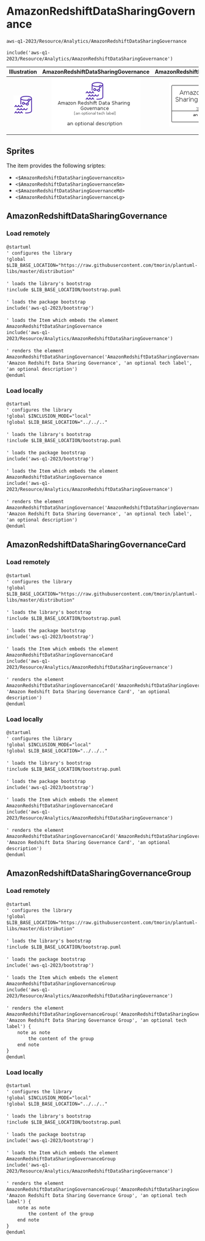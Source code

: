 # AmazonRedshiftDataSharingGovernance


```text
aws-q1-2023/Resource/Analytics/AmazonRedshiftDataSharingGovernance
```

```text
include('aws-q1-2023/Resource/Analytics/AmazonRedshiftDataSharingGovernance')
```



| Illustration | AmazonRedshiftDataSharingGovernance | AmazonRedshiftDataSharingGovernanceCard | AmazonRedshiftDataSharingGovernanceGroup |
| :---: | :---: | :---: | :---: |
| ![illustration for Illustration](../../../aws-q1-2023/Resource/Analytics/AmazonRedshiftDataSharingGovernance.png) | ![illustration for AmazonRedshiftDataSharingGovernance](../../../aws-q1-2023/Resource/Analytics/AmazonRedshiftDataSharingGovernance.Local.png) | ![illustration for AmazonRedshiftDataSharingGovernanceCard](../../../aws-q1-2023/Resource/Analytics/AmazonRedshiftDataSharingGovernanceCard.Local.png) | ![illustration for AmazonRedshiftDataSharingGovernanceGroup](../../../aws-q1-2023/Resource/Analytics/AmazonRedshiftDataSharingGovernanceGroup.Local.png) |



## Sprites
The item provides the following sriptes:

- `<$AmazonRedshiftDataSharingGovernanceXs>`
- `<$AmazonRedshiftDataSharingGovernanceSm>`
- `<$AmazonRedshiftDataSharingGovernanceMd>`
- `<$AmazonRedshiftDataSharingGovernanceLg>`





## AmazonRedshiftDataSharingGovernance

### Load remotely
```plantuml
@startuml
' configures the library
!global $LIB_BASE_LOCATION="https://raw.githubusercontent.com/tmorin/plantuml-libs/master/distribution"

' loads the library's bootstrap
!include $LIB_BASE_LOCATION/bootstrap.puml

' loads the package bootstrap
include('aws-q1-2023/bootstrap')

' loads the Item which embeds the element AmazonRedshiftDataSharingGovernance
include('aws-q1-2023/Resource/Analytics/AmazonRedshiftDataSharingGovernance')

' renders the element
AmazonRedshiftDataSharingGovernance('AmazonRedshiftDataSharingGovernance', 'Amazon Redshift Data Sharing Governance', 'an optional tech label', 'an optional description')
@enduml
```

### Load locally
```plantuml
@startuml
' configures the library
!global $INCLUSION_MODE="local"
!global $LIB_BASE_LOCATION="../../.."

' loads the library's bootstrap
!include $LIB_BASE_LOCATION/bootstrap.puml

' loads the package bootstrap
include('aws-q1-2023/bootstrap')

' loads the Item which embeds the element AmazonRedshiftDataSharingGovernance
include('aws-q1-2023/Resource/Analytics/AmazonRedshiftDataSharingGovernance')

' renders the element
AmazonRedshiftDataSharingGovernance('AmazonRedshiftDataSharingGovernance', 'Amazon Redshift Data Sharing Governance', 'an optional tech label', 'an optional description')
@enduml
```

## AmazonRedshiftDataSharingGovernanceCard

### Load remotely
```plantuml
@startuml
' configures the library
!global $LIB_BASE_LOCATION="https://raw.githubusercontent.com/tmorin/plantuml-libs/master/distribution"

' loads the library's bootstrap
!include $LIB_BASE_LOCATION/bootstrap.puml

' loads the package bootstrap
include('aws-q1-2023/bootstrap')

' loads the Item which embeds the element AmazonRedshiftDataSharingGovernanceCard
include('aws-q1-2023/Resource/Analytics/AmazonRedshiftDataSharingGovernance')

' renders the element
AmazonRedshiftDataSharingGovernanceCard('AmazonRedshiftDataSharingGovernanceCard', 'Amazon Redshift Data Sharing Governance Card', 'an optional description')
@enduml
```

### Load locally
```plantuml
@startuml
' configures the library
!global $INCLUSION_MODE="local"
!global $LIB_BASE_LOCATION="../../.."

' loads the library's bootstrap
!include $LIB_BASE_LOCATION/bootstrap.puml

' loads the package bootstrap
include('aws-q1-2023/bootstrap')

' loads the Item which embeds the element AmazonRedshiftDataSharingGovernanceCard
include('aws-q1-2023/Resource/Analytics/AmazonRedshiftDataSharingGovernance')

' renders the element
AmazonRedshiftDataSharingGovernanceCard('AmazonRedshiftDataSharingGovernanceCard', 'Amazon Redshift Data Sharing Governance Card', 'an optional description')
@enduml
```

## AmazonRedshiftDataSharingGovernanceGroup

### Load remotely
```plantuml
@startuml
' configures the library
!global $LIB_BASE_LOCATION="https://raw.githubusercontent.com/tmorin/plantuml-libs/master/distribution"

' loads the library's bootstrap
!include $LIB_BASE_LOCATION/bootstrap.puml

' loads the package bootstrap
include('aws-q1-2023/bootstrap')

' loads the Item which embeds the element AmazonRedshiftDataSharingGovernanceGroup
include('aws-q1-2023/Resource/Analytics/AmazonRedshiftDataSharingGovernance')

' renders the element
AmazonRedshiftDataSharingGovernanceGroup('AmazonRedshiftDataSharingGovernanceGroup', 'Amazon Redshift Data Sharing Governance Group', 'an optional tech label') {
    note as note
        the content of the group
    end note
}
@enduml
```

### Load locally
```plantuml
@startuml
' configures the library
!global $INCLUSION_MODE="local"
!global $LIB_BASE_LOCATION="../../.."

' loads the library's bootstrap
!include $LIB_BASE_LOCATION/bootstrap.puml

' loads the package bootstrap
include('aws-q1-2023/bootstrap')

' loads the Item which embeds the element AmazonRedshiftDataSharingGovernanceGroup
include('aws-q1-2023/Resource/Analytics/AmazonRedshiftDataSharingGovernance')

' renders the element
AmazonRedshiftDataSharingGovernanceGroup('AmazonRedshiftDataSharingGovernanceGroup', 'Amazon Redshift Data Sharing Governance Group', 'an optional tech label') {
    note as note
        the content of the group
    end note
}
@enduml
```


